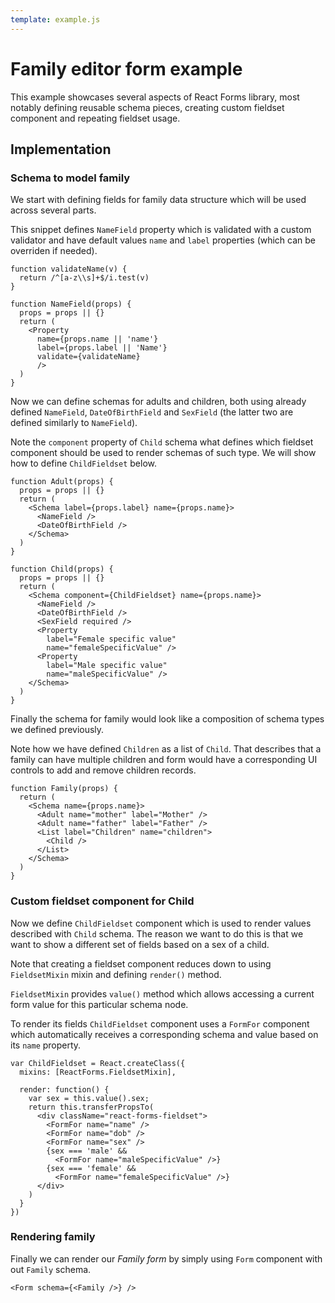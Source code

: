 ```yaml
---
template: example.js
---
```


# Family editor form example

This example showcases several aspects of React Forms library, most notably
defining reusable schema pieces, creating custom fieldset component and
repeating fieldset usage.

<div id="example"></div>

## Implementation

### Schema to model family

We start with defining fields for family data structure which will be used
across several parts.

This snippet defines `NameField` property which is validated with a custom
validator and have default values `name` and `label` properties (which can be
overriden if needed).

```
function validateName(v) {
  return /^[a-z\\s]+$/i.test(v)
}

function NameField(props) {
  props = props || {}
  return (
    <Property
      name={props.name || 'name'}
      label={props.label || 'Name'}
      validate={validateName}
      />
  )
}
```

Now we can define schemas for adults and children, both using already defined
`NameField`, `DateOfBirthField` and `SexField` (the latter two are defined
similarly to `NameField`).

Note the `component` property of `Child` schema what defines which fieldset
component should be used to render schemas of such type. We will show how to
define `ChildFieldset` below.

```
function Adult(props) {
  props = props || {}
  return (
    <Schema label={props.label} name={props.name}>
      <NameField />
      <DateOfBirthField />
    </Schema>
  )
}

function Child(props) {
  props = props || {}
  return (
    <Schema component={ChildFieldset} name={props.name}>
      <NameField />
      <DateOfBirthField />
      <SexField required />
      <Property
        label="Female specific value"
        name="femaleSpecificValue" />
      <Property
        label="Male specific value"
        name="maleSpecificValue" />
    </Schema>
  )
}
```

Finally the schema for family would look like a composition of schema types we
defined previously.

Note how we have defined `Children` as a list of `Child`. That describes that a
family can have multiple children and form would have a corresponding UI
controls to add and remove children records.

```
function Family(props) {
  return (
    <Schema name={props.name}>
      <Adult name="mother" label="Mother" />
      <Adult name="father" label="Father" />
      <List label="Children" name="children">
        <Child />
      </List>
    </Schema>
  )
}
```

### Custom fieldset component for Child

Now we define `ChildFieldset` component which is used to render values described
with `Child` schema. The reason we want to do this is that we want to show a
different set of fields based on a sex of a child.

Note that creating a fieldset component reduces down to using `FieldsetMixin`
mixin and defining `render()` method.

`FieldsetMixin` provides `value()` method which allows accessing a current form
value for this particular schema node.

To render its fields `ChildFieldset` component uses a `FormFor` component which
automatically receives a corresponding schema and value based on its `name`
property.

```
var ChildFieldset = React.createClass({
  mixins: [ReactForms.FieldsetMixin],

  render: function() {
    var sex = this.value().sex;
    return this.transferPropsTo(
      <div className="react-forms-fieldset">
        <FormFor name="name" />
        <FormFor name="dob" />
        <FormFor name="sex" />
        {sex === 'male' &&
          <FormFor name="maleSpecificValue" />}
        {sex === 'female' &&
          <FormFor name="femaleSpecificValue" />}
      </div>
    )
  }
})
```

### Rendering family

Finally we can render our *Family form* by simply using `Form` component with
out `Family` schema.

```
<Form schema={<Family />} />
```
